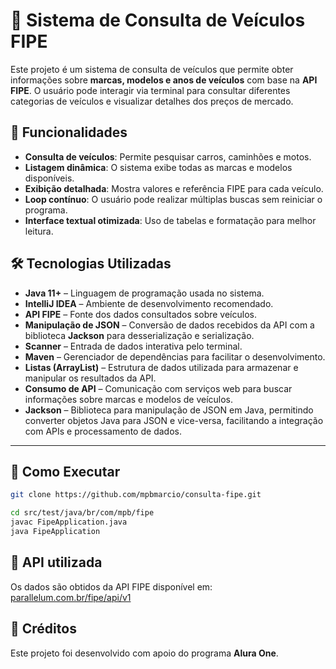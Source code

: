 # 🚗 Sistema de Consulta de Veículos FIPE

Este projeto é um sistema de consulta de veículos que permite obter informações sobre **marcas, modelos e anos de veículos** com base na **API FIPE**. O usuário pode interagir via terminal para consultar diferentes categorias de veículos e visualizar detalhes dos preços de mercado.

## 📌 Funcionalidades

- **Consulta de veículos**: Permite pesquisar carros, caminhões e motos.
- **Listagem dinâmica**: O sistema exibe todas as marcas e modelos disponíveis.
- **Exibição detalhada**: Mostra valores e referência FIPE para cada veículo.
- **Loop contínuo**: O usuário pode realizar múltiplas buscas sem reiniciar o programa.
- **Interface textual otimizada**: Uso de tabelas e formatação para melhor leitura.

## 🛠️ Tecnologias Utilizadas

- **Java 11+** – Linguagem de programação usada no sistema.
- **IntelliJ IDEA** – Ambiente de desenvolvimento recomendado.
- **API FIPE** – Fonte dos dados consultados sobre veículos.
- **Manipulação de JSON** – Conversão de dados recebidos da API com a biblioteca **Jackson** para desserialização e serialização.
- **Scanner** – Entrada de dados interativa pelo terminal.
- **Maven** – Gerenciador de dependências para facilitar o desenvolvimento.
- **Listas (ArrayList)** – Estrutura de dados utilizada para armazenar e manipular os resultados da API.
- **Consumo de API** – Comunicação com serviços web para buscar informações sobre marcas e modelos de veículos.
- **Jackson** – Biblioteca para manipulação de JSON em Java, permitindo converter objetos Java para JSON e vice-versa, facilitando a integração com APIs e processamento de dados.

---

## 🚀 Como Executar

```sh
git clone https://github.com/mpbmarcio/consulta-fipe.git

cd src/test/java/br/com/mpb/fipe
javac FipeApplication.java
java FipeApplication
```

## 🔗 API utilizada
Os dados são obtidos da API FIPE disponível em:
[parallelum.com.br/fipe/api/v1](https://parallelum.com.br/fipe/api/v1)

## 📜 Créditos
Este projeto foi desenvolvido com apoio do programa **Alura One**.
